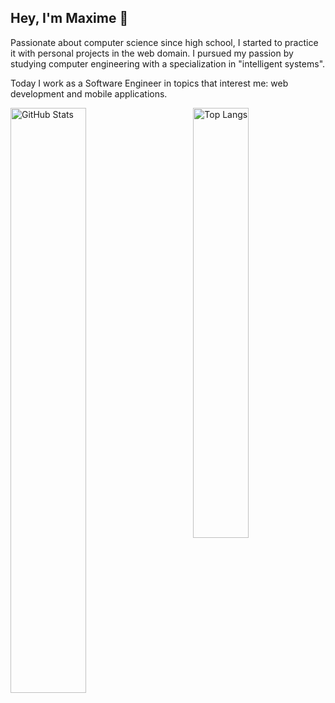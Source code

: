<h2>Hey, I'm Maxime 👋</h2>

<p>Passionate about computer science since high school, I started to practice it with personal projects in the web domain. I pursued my passion by studying computer engineering with a specialization in "intelligent systems".</p>

<p>Today I work as a Software Engineer in topics that interest me: web development and mobile applications.</p>

<p><a href="https://github.com/meurissemax"><img width="49%" src="https://github-readme-stats.vercel.app/api?username=meurissemax&count_private=true&show_icons=true&hide_title=true" alt="GitHub Stats" align="left"></a><a href="https://github.com/meurissemax"><img width="42%" src="https://github-readme-stats.vercel.app/api/top-langs/?username=meurissemax&layout=compact&hide_title=true" alt="Top Langs" align="right"></a></p>
